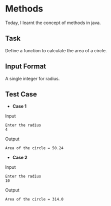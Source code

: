 # Methods
Today, I learnt the concept of methods in java.

## Task
Define a function to calculate the area of a circle.

## Input Format
A single integer for radius.

## Test Case
* **Case 1**

Input
```
Enter the radius 
4
```
Output
```
Area of the circle = 50.24
```

* **Case 2**

Input
```
Enter the radius 
10
```
Output
```
Area of the circle = 314.0
```

